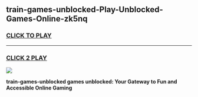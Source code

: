 
## train-games-unblocked-Play-Unblocked-Games-Online-zk5nq
<h3>
<a href="https://premium76.site?title=train-games-unblocked&ref=25A">CLICK TO PLAY</a></h3>
<hr>

<h3>
<a href="https://premium76.site?title=train-games-unblocked&ref=25A">CLICK 2 PLAY</a>
  
</h3>

<a href="https://premium76.site?title=train-games-unblocked&ref=25A"><img src="https://clearcache.store/games.png"></a>


**train-games-unblocked games unblocked: Your Gateway to Fun and Accessible Online Gaming**
